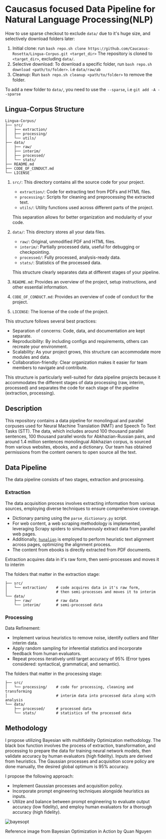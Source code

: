 # Caucasus focused Data Pipeline for Natural Language Processing(NLP)

How to use sparse checkout to exclude `data/` due to it's huge size, and selectively download folders later:
1. Initial clone: run `bash repo.sh clone https://github.com/Caucasus-Rosetta/Lingua-Corpus.git <target_dir>`
The repository is cloned to `<target_dir>`, excluding `data/`.
2. Selective download: To download a specific folder, run `bash repo.sh download <path/to/folder>`. i.e `data/raw/ab`
3. Cleanup: Run `bash repo.sh cleanup <path/to/folder>` to remove the folder.

To add a new folder to `data/`, you need to use the `--sparse`, i.e `git add -A --sparse`

## Lingua-Corpus Structure

```
Lingua-Corpus/
├── src/
│   ├── extraction/
│   ├── processing/
│   └── utils/
├── data/
│   ├── raw/
│   ├── interim/
│   ├── processed/
│   └── stats/
├── README.md
├── CODE_OF_CONDUCT.md
└── LICENSE
```

1. `src/`: This directory contains all the source code for your project.
   - `extraction/`: Code for extracting text from PDFs and HTML files.
   - `processing/`: Scripts for cleaning and preprocessing the extracted text.
   - `utils/`: Utility functions used across different parts of the project.

   This separation allows for better organization and modularity of your code.

2. `data/`: This directory stores all your data files.
   - `raw/`: Original, unmodified PDF and HTML files.
   - `interim/`: Partially processed data, useful for debugging or checkpointing.
   - `processed/`: Fully processed, analysis-ready data.
   - `stats/`: Statistics of the processed data.
   
   This structure clearly separates data at different stages of your pipeline.

3. `README.md`: Provides an overview of the project, setup instructions, and other essential information.

4. `CODE_OF_CONDUCT.md`: Provides an overview of code of conduct for the project.

5. `LICENSE`: The license of the code of the project.

This structure follows several best practices:

- Separation of concerns: Code, data, and documentation are kept separate.
- Reproducibility: By including configs and requirements, others can recreate your environment.
- Scalability: As your project grows, this structure can accommodate more modules and data.
- Collaboration-friendly: Clear organization makes it easier for team members to navigate and contribute.

This structure is particularly well-suited for data pipeline projects because it accommodates the different stages of data processing (raw, interim, processed) and separates the code for each stage of the pipeline (extraction, processing).

## Description

This repository contains a data pipeline for monolingual and parallel corpuses used for Neural Machine Translation (NMT) and Speech To Text Tasks (STT). The data, which includes around 100 thousand parallel sentences, 100 thousand parallel words for Abkhazian-Russian pairs, and around 1.4 million sentences monolingual Abkhazian corpus, is sourced from various websites, ebooks, and a dictionary. Our team has obtained permissions from the content owners to open source all the text.

## Data Pipeline

The data pipeline consists of two stages, extraction and processing.

### Extraction

The data acquisition process involves extracting information from various sources, employing diverse techniques to ensure comprehensive coverage. 

- Dictionary parsing using the `parse_dictionary.py` script.
- For web content, a web scraping methodology is implemented, leveraging Scrapy spiders to simultaneously extract data from parallel web pages.
- Additionally, [`hunalign`](https://github.com/danielvarga/hunalign) is employed to perform heuristic text alignment across pages, optimizing the alignment process.
- The content from ebooks is directly extracted from PDF documents.

Extraction acquires data in it's raw form, then semi-processes and moves it to interim

The folders that matter in the extraction stage:
```
├── src/
│   └── extraction/    # code acquires data in it's raw form,
│                      # then semi-processes and moves it to interim
└── data/
    ├── raw/           # raw data
    └── interim/       # semi-processed data
```

### Processing

Data Refinement:
- Implement various heuristics to remove noise, identify outliers and filter interim data.
- Apply random sampling for inferential statistics and incorporate feedback from human evaluators.
- Repeat process iteratively until target accuracy of 95% (Error types considered: syntactical, grammatical, and semantic).

The folders that matter in the processing stage:
```
├── src/
│   └── processing/    # code for processing, cleaning and transforming
│                      # interim data into processed data along with analysis
└── data/
    ├── processed/     # processed data
    └── stats/         # statistics of the processed data
```
    
## Methodology

I propose utilizing Bayesian with multifidelity Optimization methodology. The black box function involves the process of extraction, transformation, and processing to prepare the data for training neural network models, then validate accuracy by human evaluators (high fidelity). Inputs are derived from heuristics. The Gaussian processes and acquisition score policy are done manually, the desired global optimum is 95% accuracy.

I propose the following approach:

- Implement Gaussian processes and acquisition policy.
- Incorporate prompt engineering techniques alongside heuristics as inputs. 
- Utilize and balance between prompt engineering to evaluate output accuracy (low fidelity), and employ human evaluators for a thorough accuracy (high fidelity).

![bayesopt](https://github.com/user-attachments/assets/a95ce254-8a57-49cc-b302-f3e112581486)

Reference image from Bayesian Optimization in Action by Quan Nguyen
